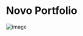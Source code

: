 # Novo Portfolio


![image](https://github.com/ariceliom/NovoPortfolio/assets/89526853/d8073184-e778-4906-ada7-2111ad877ae9)

